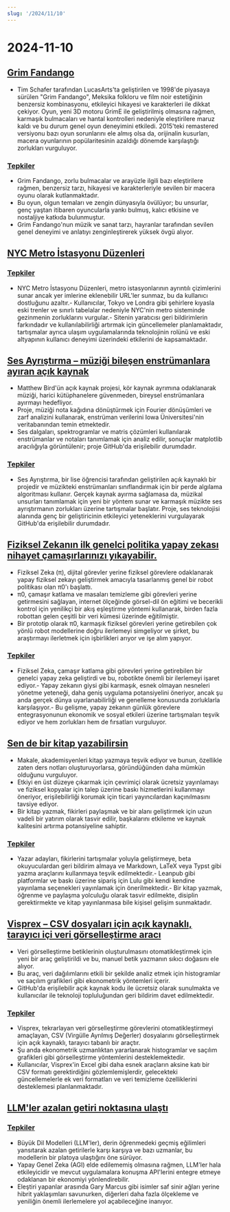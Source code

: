 ```yaml
---
slug: '/2024/11/10'
---
```


# 2024-11-10

## [Grim Fandango](https://www.filfre.net/2024/11/grim-fandango/)

- Tim Schafer tarafından LucasArts'ta geliştirilen ve 1998'de piyasaya sürülen "Grim Fandango", Meksika folkloru ve film noir estetiğinin benzersiz kombinasyonu, etkileyici hikayesi ve karakterleri ile dikkat çekiyor. Oyun, yeni 3D motoru GrimE ile geliştirilmiş olmasına rağmen, karmaşık bulmacaları ve hantal kontrolleri nedeniyle eleştirilere maruz kaldı ve bu durum genel oyun deneyimini etkiledi. 2015'teki remastered versiyonu bazı oyun sorunlarını ele almış olsa da, orijinalin kusurları, macera oyunlarının popülaritesinin azaldığı dönemde karşılaştığı zorlukları vurguluyor.

### [Tepkiler](https://news.ycombinator.com/item?id=42097261)

- Grim Fandango, zorlu bulmacalar ve arayüzle ilgili bazı eleştirilere rağmen, benzersiz tarzı, hikayesi ve karakterleriyle sevilen bir macera oyunu olarak kutlanmaktadır.
- Bu oyun, olgun temaları ve zengin dünyasıyla övülüyor; bu unsurlar, genç yaştan itibaren oyuncularla yankı bulmuş, kalıcı etkisine ve nostaljiye katkıda bulunmuştur.
- Grim Fandango'nun müzik ve sanat tarzı, hayranlar tarafından sevilen genel deneyimi ve anlatıyı zenginleştirerek yüksek övgü alıyor.

## [NYC Metro İstasyonu Düzenleri](http://www.projectsubwaynyc.com/gallery)

### [Tepkiler](https://news.ycombinator.com/item?id=42096717)

- NYC Metro İstasyonu Düzenleri, metro istasyonlarının ayrıntılı çizimlerini sunar ancak yer imlerine eklenebilir URL'ler sunmaz, bu da kullanıcı dostluğunu azaltır.- Kullanıcılar, Tokyo ve Londra gibi şehirlere kıyasla eski trenler ve sınırlı tabelalar nedeniyle NYC'nin metro sisteminde gezinmenin zorluklarını vurgular.- Sitenin yaratıcısı geri bildirimlerin farkındadır ve kullanılabilirliği artırmak için güncellemeler planlamaktadır, tartışmalar ayrıca ulaşım uygulamalarında teknolojinin rolünü ve eski altyapının kullanıcı deneyimi üzerindeki etkilerini de kapsamaktadır.

## [Ses Ayrıştırma – müziği bileşen enstrümanlara ayıran açık kaynak](https://matthew-bird.com/blogs/Audio-Decomposition.html)

- Matthew Bird'ün açık kaynak projesi, kör kaynak ayrımına odaklanarak müziği, harici kütüphanelere güvenmeden, bireysel enstrümanlara ayırmayı hedefliyor.
- Proje, müziği nota kağıdına dönüştürmek için Fourier dönüşümleri ve zarf analizini kullanarak, enstrüman verilerini Iowa Üniversitesi'nin veritabanından temin etmektedir.
- Ses dalgaları, spektrogramlar ve matris çözümleri kullanılarak enstrümanlar ve notaları tanımlamak için analiz edilir, sonuçlar matplotlib aracılığıyla görüntülenir; proje GitHub'da erişilebilir durumdadır.

### [Tepkiler](https://news.ycombinator.com/item?id=42098491)

- Ses Ayrıştırma, bir lise öğrencisi tarafından geliştirilen açık kaynaklı bir projedir ve müzikteki enstrümanları sınıflandırmak için bir perde algılama algoritması kullanır. Gerçek kaynak ayırma sağlamasa da, müzikal unsurları tanımlamak için yeni bir yöntem sunar ve karmaşık müzikte ses ayrıştırmanın zorlukları üzerine tartışmalar başlatır. Proje, ses teknolojisi alanında genç bir geliştiricinin etkileyici yeteneklerini vurgulayarak GitHub'da erişilebilir durumdadır.

## [Fiziksel Zekanın ilk genelci politika yapay zekası nihayet çamaşırlarınızı yıkayabilir.](https://www.physicalintelligence.company/blog/pi0)

- Fiziksel Zeka (π), dijital görevler yerine fiziksel görevlere odaklanarak yapay fiziksel zekayı geliştirmek amacıyla tasarlanmış genel bir robot politikası olan π0'ı başlattı.
- π0, çamaşır katlama ve masaları temizleme gibi görevleri yerine getirmesini sağlayan, internet ölçeğinde görsel-dil ön eğitimi ve becerikli kontrol için yenilikçi bir akış eşleştirme yöntemi kullanarak, birden fazla robottan gelen çeşitli bir veri kümesi üzerinde eğitilmiştir.
- Bir prototip olarak π0, karmaşık fiziksel görevleri yerine getirebilen çok yönlü robot modellerine doğru ilerlemeyi simgeliyor ve şirket, bu araştırmayı ilerletmek için işbirlikleri arıyor ve işe alım yapıyor.

### [Tepkiler](https://news.ycombinator.com/item?id=42098236)

- Fiziksel Zeka, çamaşır katlama gibi görevleri yerine getirebilen bir genelci yapay zeka geliştirdi ve bu, robotikte önemli bir ilerlemeyi işaret ediyor.- Yapay zekanın giysi gibi karmaşık, esnek olmayan nesneleri yönetme yeteneği, daha geniş uygulama potansiyelini öneriyor, ancak şu anda gerçek dünya uyarlanabilirliği ve genelleme konusunda zorluklarla karşılaşıyor.- Bu gelişme, yapay zekanın günlük görevlere entegrasyonunun ekonomik ve sosyal etkileri üzerine tartışmaları teşvik ediyor ve hem zorlukları hem de fırsatları vurguluyor.

## [Sen de bir kitap yazabilirsin](https://parentheticallyspeaking.org/articles/write-a-book/)

- Makale, akademisyenleri kitap yazmaya teşvik ediyor ve bunun, özellikle zaten ders notları oluşturuyorlarsa, göründüğünden daha mümkün olduğunu vurguluyor.
- Etkiyi en üst düzeye çıkarmak için çevrimiçi olarak ücretsiz yayınlamayı ve fiziksel kopyalar için talep üzerine baskı hizmetlerini kullanmayı öneriyor, erişilebilirliği korumak için ticari yayıncılardan kaçınılmasını tavsiye ediyor.
- Bir kitap yazmak, fikirleri paylaşmak ve bir alanı geliştirmek için uzun vadeli bir yatırım olarak tasvir edilir, başkalarını etkileme ve kaynak kalitesini artırma potansiyeline sahiptir.

### [Tepkiler](https://news.ycombinator.com/item?id=42096915)

- Yazar adayları, fikirlerini tartışmalar yoluyla geliştirmeye, beta okuyuculardan geri bildirim almaya ve Markdown, LaTeX veya Typst gibi yazma araçlarını kullanmaya teşvik edilmektedir.- Leanpub gibi platformlar ve baskı üzerine sipariş için Lulu gibi kendi kendine yayınlama seçenekleri yayınlamak için önerilmektedir.- Bir kitap yazmak, öğrenme ve paylaşma yolculuğu olarak tasvir edilmekte, disiplin gerektirmekte ve kitap yayınlanmasa bile kişisel gelişim sunmaktadır.

## [Visprex – CSV dosyaları için açık kaynaklı, tarayıcı içi veri görselleştirme aracı](https://docs.visprex.com/)

- Veri görselleştirme betiklerinin oluşturulmasını otomatikleştirmek için yeni bir araç geliştirildi ve bu, manuel betik yazmanın sıkıcı doğasını ele alıyor.
- Bu araç, veri dağılımlarını etkili bir şekilde analiz etmek için histogramlar ve saçılım grafikleri gibi ekonometrik yöntemleri içerir.
- GitHub'da erişilebilir açık kaynak kodu ile ücretsiz olarak sunulmakta ve kullanıcılar ile teknoloji topluluğundan geri bildirim davet edilmektedir.

### [Tepkiler](https://news.ycombinator.com/item?id=42096837)

- Visprex, tekrarlayan veri görselleştirme görevlerini otomatikleştirmeyi amaçlayan, CSV (Virgülle Ayrılmış Değerler) dosyalarını görselleştirmek için açık kaynaklı, tarayıcı tabanlı bir araçtır.
- Şu anda ekonometrik uzmanlıktan yararlanarak histogramlar ve saçılım grafikleri gibi görselleştirme yöntemlerini desteklemektedir.
- Kullanıcılar, Visprex'in Excel gibi daha esnek araçların aksine katı bir CSV formatı gerektirdiğini gözlemlemişlerdir, gelecekteki güncellemelerle ek veri formatları ve veri temizleme özelliklerini desteklemesi planlanmaktadır.

## [LLM'ler azalan getiri noktasına ulaştı](https://garymarcus.substack.com/p/confirmed-llms-have-indeed-reached)

### [Tepkiler](https://news.ycombinator.com/item?id=42097774)

- Büyük Dil Modelleri (LLM'ler), derin öğrenmedeki geçmiş eğilimleri yansıtarak azalan getirilerle karşı karşıya ve bazı uzmanlar, bu modellerin bir platoya ulaştığını öne sürüyor.
- Yapay Genel Zeka (AGI) elde edilememiş olmasına rağmen, LLM'ler hala etkileyicidir ve mevcut uygulamalara konuşma API'lerini entegre etmeye odaklanan bir ekonomiyi yönlendirebilir.
- Eleştiri yapanlar arasında Gary Marcus gibi isimler saf sinir ağları yerine hibrit yaklaşımları savunurken, diğerleri daha fazla ölçekleme ve yeniliğin önemli ilerlemelere yol açabileceğine inanıyor.

<head>
  <meta property="og:title" content="Grim Fandango" />
  <meta property="og:type" content="website" />
  <meta property="og:image" content="https://og.cho.sh/api/og/?title=Grim%20Fandango&subheading=10%20Kas%C4%B1m%202024%20Pazar%3A%20Hacker%20Haber%20%C3%96zeti" />
</head>
